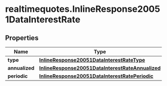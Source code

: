 # realtimequotes.InlineResponse20051DataInterestRate

## Properties

Name | Type | Description | Notes
------------ | ------------- | ------------- | -------------
**type** | [**InlineResponse20051DataInterestRateType**](InlineResponse20051DataInterestRateType.md) |  | [optional] 
**annualized** | [**InlineResponse20051DataInterestRateAnnualized**](InlineResponse20051DataInterestRateAnnualized.md) |  | [optional] 
**periodic** | [**InlineResponse20051DataInterestRatePeriodic**](InlineResponse20051DataInterestRatePeriodic.md) |  | [optional] 


